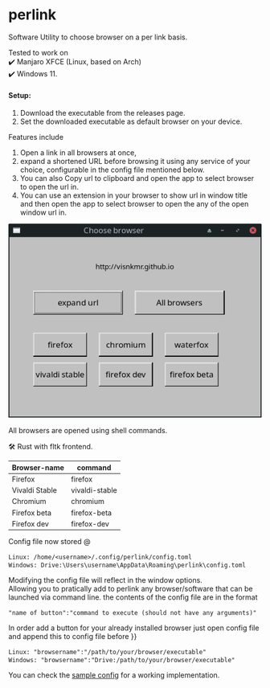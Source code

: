 # perlink

Software Utility to choose browser on a per link basis.  
  
Tested to work on  
✔️ Manjaro XFCE (Linux, based on Arch)  
✔️ Windows 11.
  
#### Setup:
1. Download the executable from the releases page.
2. Set the downloaded executable as default browser on your device.
  
  Features include 
  1. Open a link in all browsers at once,  
  2. expand a shortened URL before browsing it using any service of your choice, configurable in the config file mentioned below.  
  3. You can also Copy url to clipboard and open the app to select browser to open the url in. 
  4. You can use an extension in your browser to show url in window title and then open the app to select browser to open the any of the open window url in.
  
![screenshot](https://github.com/visnkmr/perlink/raw/main/perlink_scr.png)
  
All browsers are opened using shell commands.  
  
🛠️ Rust with fltk frontend.

|Browser-name| command|
|-|-|
|Firefox| firefox|
|Vivaldi Stable | vivaldi-stable|
|Chromium| chromium|
|Firefox beta|firefox-beta|
|Firefox dev|firefox-dev|

Config file now stored @ 
```
Linux: /home/<username>/.config/perlink/config.toml  
Windows: Drive:\Users\username\AppData\Roaming\perlink\config.toml
```  
  
Modifying the config file will reflect in the window options.  
Allowing you to pratically add to perlink any browser/software that can be launched via command line.
the contents of the config file are in the format 
```
"name of button":"command to execute (should not have any arguments)"
```

In order add a button for your already installed browser just open config file and append this to config file before }}
```
Linux: "browsername":"/path/to/your/browser/executable"
Windows: "browsername":"Drive:/path/to/your/browser/executable"
```
You can check the [sample config](https://github.com/visnkmr/perlink/blob/main/sample-config.json) for a working implementation.

